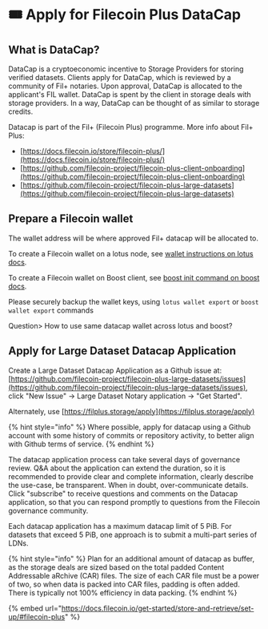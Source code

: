 # 🎟 Apply for Filecoin Plus DataCap

## What is DataCap?

DataCap is a cryptoeconomic incentive to Storage Providers for storing verified datasets. Clients apply for DataCap, which is reviewed by a community of Fil+ notaries. Upon approval, DataCap is allocated to the applicant's FIL wallet. DataCap is spent by the client in storage deals with storage providers. In a way, DataCap can be thought of as similar to storage credits.&#x20;

Datacap is part of the Fil+ (Filecoin Plus) programme. More info about Fil+ Plus:

* [https://docs.filecoin.io/store/filecoin-plus/](https://docs.filecoin.io/store/filecoin-plus/)
* [https://github.com/filecoin-project/filecoin-plus-client-onboarding](https://github.com/filecoin-project/filecoin-plus-client-onboarding)
* [https://github.com/filecoin-project/filecoin-plus-large-datasets](https://github.com/filecoin-project/filecoin-plus-large-datasets)

## Prepare a Filecoin wallet

The wallet address will be where approved Fil+ datacap will be allocated to.&#x20;

To create a Filecoin wallet on a lotus node, see [wallet instructions on lotus docs](https://lotus.filecoin.io/tutorials/lotus/store-and-retrieve/set-up/#get-a-fil-address).

To create a Filecoin wallet on Boost client, see [boost init command on boost docs](https://boost.filecoin.io/getting-started/boost-client).

Please securely backup the wallet keys, using `lotus wallet export` or `boost wallet export` commands &#x20;

Question> How to use same datacap wallet across lotus and boost?

## Apply for **Large Dataset Datacap Application**&#x20;

Create a Large Dataset Datacap Application as a Github issue at:\
[https://github.com/filecoin-project/filecoin-plus-large-datasets/issues](https://github.com/filecoin-project/filecoin-plus-large-datasets/issues),  \
click "New Issue" -> Large Dataset Notary application -> "Get Started".

Alternately, use [https://filplus.storage/apply](https://filplus.storage/apply) &#x20;

{% hint style="info" %}
Where possible, apply for datacap using a Github account with some history of commits or repository activity, to better align with Github terms of service.
{% endhint %}

The datacap application process can take several days of governance review. Q\&A about the application can extend the duration, so it is recommended to provide clear and complete information, clearly describe the use-case, be transparent. When in doubt, over-communicate details. Click "subscribe" to receive questions and comments on the Datacap application, so that you can respond promptly to questions from the Filecoin governance community.

Each datacap application has a maximum datacap limit of 5 PiB. For datasets that exceed 5 PiB, one approach is to submit a multi-part series of LDNs.&#x20;

{% hint style="info" %}
Plan for an additional amount of datacap as buffer, as the storage deals are sized based on the total padded Content Addressable aRchive (CAR) files. The size of each CAR file must be a power of two, so when data is packed into CAR files, padding is often added. There is typically not 100% efficiency in data packing.
{% endhint %}





{% embed url="https://docs.filecoin.io/get-started/store-and-retrieve/set-up/#filecoin-plus" %}
